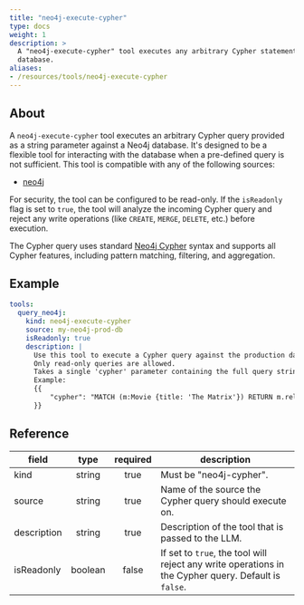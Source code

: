 ```yaml
---
title: "neo4j-execute-cypher"
type: docs
weight: 1
description: > 
  A "neo4j-execute-cypher" tool executes any arbitrary Cypher statement against a Neo4j
  database.
aliases:
- /resources/tools/neo4j-execute-cypher
---
```


## About

A `neo4j-execute-cypher` tool executes an arbitrary Cypher query provided as a string parameter against a Neo4j database. It's designed to be a flexible tool for interacting with the database when a pre-defined query is not sufficient. This tool is compatible with any of the following sources:

- [neo4j](../sources/neo4j.md)

For security, the tool can be configured to be read-only. If the `isReadonly` flag is set to `true`, the tool will analyze the incoming Cypher query and reject any write operations (like `CREATE`, `MERGE`, `DELETE`, etc.) before execution.

The Cypher query uses standard [Neo4j Cypher](https://neo4j.com/docs/cypher-manual/current/queries/) syntax and supports all Cypher features, including pattern matching, filtering, and aggregation.


## Example

```yaml
tools:
  query_neo4j:
    kind: neo4j-execute-cypher
    source: my-neo4j-prod-db
    isReadonly: true
    description: |
      Use this tool to execute a Cypher query against the production database.
      Only read-only queries are allowed.
      Takes a single 'cypher' parameter containing the full query string.
      Example:
      {{
          "cypher": "MATCH (m:Movie {title: 'The Matrix'}) RETURN m.released"
      }}
```

## Reference

| **field**   |                  **type**                  | **required** | **description**                                                                                 |
|-------------|:------------------------------------------:|:------------:|-------------------------------------------------------------------------------------------------|
| kind        |                   string                   |     true     | Must be "neo4j-cypher".                                                                         |
| source      |                   string                   |     true     | Name of the source the Cypher query should execute on.                                          |
| description |                   string                   |     true     | Description of the tool that is passed to the LLM.                                              |
| isReadonly  |                   boolean                  |     false    | If set to `true`, the tool will reject any write operations in the Cypher query. Default is `false`. |

